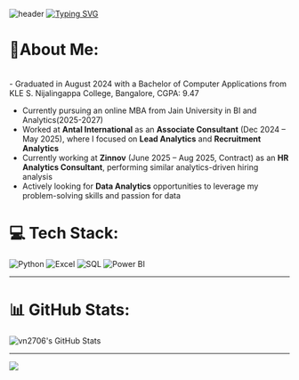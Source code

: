 ![header](https://user-images.githubusercontent.com/59575502/127335491-fdba1874-e943-4d3c-ab8c-678ffe22f8b8.png)
<a href="https://git.io/typing-svg"><img src="https://readme-typing-svg.herokuapp.com?font=Fira+Code&weight=900&size=50&pause=1000&color=F7F7F7&center=true&vCenter=true&width=1200&height=54&lines=Welcome+to+my+Portfolio!" alt="Typing SVG" /></a>

<div align="center" width="50"></div>

# 💫About Me:
<br>- Graduated in August 2024 with a Bachelor of Computer Applications from KLE S. Nijalingappa College, Bangalore, CGPA: 9.47
- Currently pursuing an online MBA from Jain University in BI and Analytics(2025-2027)
- Worked at **Antal International** as an **Associate Consultant** (Dec 2024 – May 2025), where I focused on **Lead Analytics** and **Recruitment Analytics**  
- Currently working at **Zinnov** (June 2025 – Aug 2025, Contract) as an **HR Analytics Consultant**, performing similar analytics-driven hiring analysis  
- Actively looking for **Data Analytics** opportunities to leverage my problem-solving skills and passion for data  

# 💻 Tech Stack:
![Python](https://img.shields.io/badge/Python-3670A0?style=for-the-badge&logo=python&logoColor=ffdd54) 
![Excel](https://img.shields.io/badge/Microsoft%20Excel-217346?style=for-the-badge&logo=microsoft-excel&logoColor=white)
![SQL](https://img.shields.io/badge/SQL-003B57?style=for-the-badge&logo=mysql&logoColor=white)
![Power BI](https://img.shields.io/badge/Power%20BI-F2C811?style=for-the-badge&logo=powerbi&logoColor=black)

<hr>

# 📊 GitHub Stats:
<img src="https://github-readme-streak-stats.herokuapp.com/?user=vn2706&theme=cobalt&hide_border=true" alt="vn2706's GitHub Stats" />

<hr>

[![](https://visitcount.itsvg.in/api?id=vn2706&label=Profile%20Views&color=1&icon=3&pretty=false)](https://visitcount.itsvg.in)
